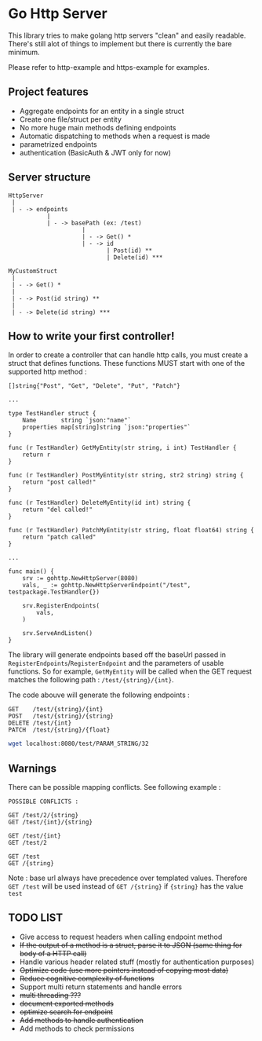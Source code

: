 # Go Http Server
This library tries to make golang http servers
"clean" and easily readable. There's still alot of
things to implement but there is currently the bare minimum.

Please refer to http-example and https-example for examples.

## Project features
- Aggregate endpoints for an entity in a single struct
- Create one file/struct per entity
- No more huge main methods defining endpoints
- Automatic dispatching to methods when a request is made
- parametrized endpoints
- authentication (BasicAuth & JWT only for now)

## Server structure
```
HttpServer
 |
 | - -> endpoints
           |
           | - -> basePath (ex: /test)
                     |
                     | - -> Get() *
                     | - -> id
                            | Post(id) **
                            | Delete(id) ***

MyCustomStruct
 |
 | - -> Get() *
 |
 | - -> Post(id string) **
 |
 | - -> Delete(id string) ***
```

## How to write your first controller!
In order to create a controller that can handle http calls,
you must create a struct that defines functions.
These functions MUST start with one of the supported http method :

```golang
[]string{"Post", "Get", "Delete", "Put", "Patch"}

...

type TestHandler struct {
	Name       string `json:"name"`
	properties map[string]string `json:"properties"`
}

func (r TestHandler) GetMyEntity(str string, i int) TestHandler {
    return r
}

func (r TestHandler) PostMyEntity(str string, str2 string) string {
    return "post called!"
}

func (r TestHandler) DeleteMyEntity(id int) string {
    return "del called!"
}

func (r TestHandler) PatchMyEntity(str string, float float64) string {
    return "patch called"
}

...

func main() {
    srv := gohttp.NewHttpServer(8080)
    vals, _ := gohttp.NewHttpServerEndpoint("/test", testpackage.TestHandler{})
    
    srv.RegisterEndpoints(
        vals,
    )

    srv.ServeAndListen()
}

```
The library will generate endpoints based off the baseUrl passed in `RegisterEndpoints`/`RegisterEndpoint`
and the parameters of usable functions. So for example, `GetMyEntity` will be called
when the GET request matches the following path : `/test/{string}/{int}`.

The code abouve will generate the following endpoints :
```
GET    /test/{string}/{int}
POST   /test/{string}/{string}
DELETE /test/{int}
PATCH  /test/{string}/{float}
```

```bash
wget localhost:8080/test/PARAM_STRING/32
```

## Warnings
There can be possible mapping conflicts.
See following example :
```
POSSIBLE CONFLICTS :

GET /test/2/{string}
GET /test/{int}/{string}

GET /test/{int}
GET /test/2

GET /test
GET /{string}
```

Note : base url always have precedence over templated values.
Therefore `GET /test` will be used instead of `GET /{string}`
if `{string}` has the value `test`

## TODO LIST
- Give access to request headers when calling endpoint method
- ~~If the output of a method is a struct, parse it to JSON (same thing for body of a HTTP call)~~
- Handle various header related stuff (mostly for authentication purposes)
- ~~Optimize code (use more pointers instead of copying most data)~~
- ~~Reduce cognitive complexity of functions~~
- Support multi return statements and handle errors
- ~~multi threading ???~~
- ~~document exported methods~~
- ~~optimize search for endpoint~~
- ~~Add methods to handle authentication~~
- Add methods to check permissions
